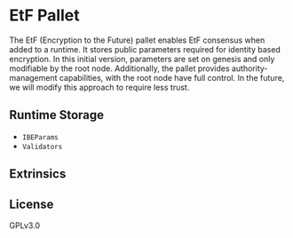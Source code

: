 # EtF Pallet

The EtF (Encryption to the Future) pallet enables EtF consensus when added to a runtime. It stores public parameters required for identity based encryption. In this initial version, parameters are set on genesis and only modifiable by the root node. Additionally, the pallet provides authority-management capabilities, with the root node have full control. In the future, we will modify this approach to require less trust.

## Runtime Storage

- `IBEParams`
- `Validators`

## Extrinsics



## License
GPLv3.0